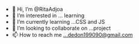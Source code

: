- 👋 Hi, I’m @RitaAdjoa
- 👀 I’m interested in ... learning 
- 🌱 I’m currently learning ...CSS and JS
- 💞️ I’m looking to collaborate on ...project
- 📫 How to reach me ...dedon199090@gmail.com 

<!---
RitaAdjoa/RitaAdjoa is a ✨ special ✨ repository because its `README.md` (this file) appears on your GitHub profile.
You can click the Preview link to take a look at your changes.
--->
